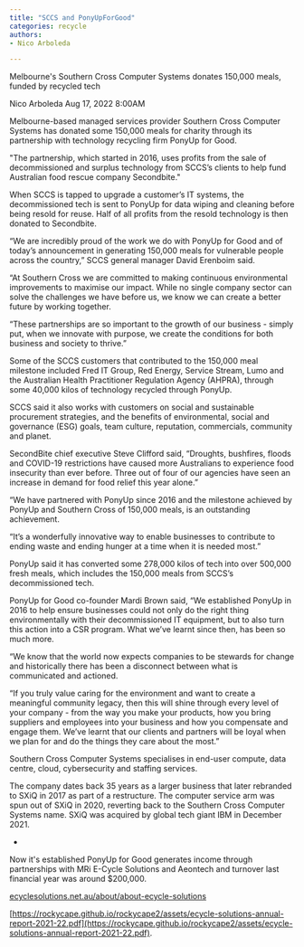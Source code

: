 ```yaml
---
title: "SCCS and PonyUpForGood"
categories: recycle
authors:
- Nico Arboleda

---
```


Melbourne's Southern Cross Computer Systems donates 150,000 meals, funded by recycled tech

Nico Arboleda Aug 17, 2022 8:00AM

Melbourne-based managed services provider Southern Cross Computer Systems has donated some 150,000 meals for charity through its partnership with technology recycling firm PonyUp for Good.

"The partnership, which started in 2016, uses profits from the sale of decommissioned and surplus technology from SCCS’s clients to help fund Australian food rescue company Secondbite."

When SCCS is tapped to upgrade a customer’s IT systems, the decommissioned tech is sent to PonyUp for data wiping and cleaning before being resold for reuse. Half of all profits from the resold technology is then donated to Secondbite.

“We are incredibly proud of the work we do with PonyUp for Good and of today’s announcement in generating 150,000 meals for vulnerable people across the country,” SCCS general manager David Erenboim said.

“At Southern Cross we are committed to making continuous environmental improvements to maximise our impact. While no single company sector can solve the challenges we have before us, we know we can create a better future by working together.

“These partnerships are so important to the growth of our business - simply put, when we innovate with purpose, we create the conditions for both business and society to thrive.”

Some of the SCCS customers that contributed to the 150,000 meal milestone included Fred IT Group, Red Energy, Service Stream, Lumo and the Australian Health Practitioner Regulation Agency (AHPRA), through some 40,000 kilos of technology recycled through PonyUp.

SCCS said it also works with customers on social and sustainable procurement strategies, and the benefits of environmental, social and governance (ESG) goals, team culture, reputation, commercials, community and planet.

SecondBite chief executive Steve Clifford said, “Droughts, bushfires, floods and COVID-19 restrictions have caused more Australians to experience food insecurity than ever before. Three out of four of our agencies have seen an increase in demand for food relief this year alone.”

“We have partnered with PonyUp since 2016 and the milestone achieved by PonyUp and Southern Cross of 150,000 meals, is an outstanding achievement.

“It’s a wonderfully innovative way to enable businesses to contribute to ending waste and ending hunger at a time when it is needed most.”

PonyUp said it has converted some 278,000 kilos of tech into over 500,000 fresh meals, which includes the 150,000 meals from SCCS’s decommissioned tech.

PonyUp for Good co-founder Mardi Brown said, “We established PonyUp in 2016 to help ensure businesses could not only do the right thing environmentally with their decommissioned IT equipment, but to also turn this action into a CSR program. What we’ve learnt since then, has been so much more.

“We know that the world now expects companies to be stewards for change and historically there has been a disconnect between what is communicated and actioned.

“If you truly value caring for the environment and want to create a meaningful community legacy, then this will shine through every level of your company - from the way you make your products, how you bring suppliers and employees into your business and how you compensate and engage them. We’ve learnt that our clients and partners will be loyal when we plan for and do the things they care about the most.”

Southern Cross Computer Systems specialises in end-user compute, data centre, cloud, cybersecurity and staffing services.

The company dates back 35 years as a larger business that later rebranded to SXiQ in 2017 as part of a restructure. The computer service arm was spun out of SXiQ in 2020, reverting back to the Southern Cross Computer Systems name. SXiQ was acquired by global tech giant IBM in December 2021.

*
Now it's established PonyUp for Good generates income through partnerships with MRi E-Cycle Solutions and Aeontech and turnover last financial year was around $200,000.

[ecyclesolutions.net.au/about/about-ecycle-solutions](https://ecyclesolutions.net.au/about/about-ecycle-solutions)

[https://rockycape.github.io/rockycape2/assets/ecycle-solutions-annual-report-2021-22.pdf](https://rockycape.github.io/rockycape2/assets/ecycle-solutions-annual-report-2021-22.pdf). 


